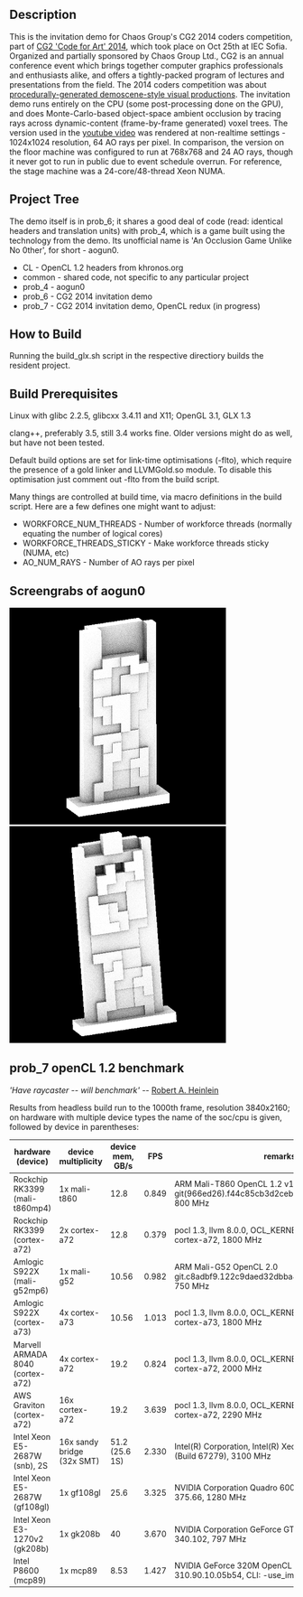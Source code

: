 Description
-----------

This is the invitation demo for Chaos Group's CG2 2014 coders competition, part of [CG2 'Code for Art' 2014](http://cg2.chaosgroup.com/conf2014/), which took place on Oct 25th at IEC Sofia. Organized and partially sponsored by Chaos Group Ltd., CG2 is an annual conference event which brings together computer graphics professionals and enthusiasts alike, and offers a tightly-packed program of lectures and presentations from the field. The 2014 coders competition was about [procedurally-generated demoscene-style visual productions](http://cg2.chaosgroup.com/dev-competition/). The invitation demo runs entirely on the CPU (some post-processing done on the GPU), and does Monte-Carlo-based object-space ambient occlusion by tracing rays across dynamic-content (frame-by-frame generated) voxel trees. The version used in the [youtube video](https://www.youtube.com/watch?v=Fs5zvCip2uI) was rendered at non-realtime settings - 1024x1024 resolution, 64 AO rays per pixel. In comparison, the version on the floor machine was configured to run at 768x768 and 24 AO rays, though it never got to run in public due to event schedule overrun. For reference, the stage machine was a 24-core/48-thread Xeon NUMA.

Project Tree
------------

The demo itself is in prob_6; it shares a good deal of code (read: identical headers and translation units) with prob_4, which is a game built using the technology from the demo. Its unofficial name is 'An Occlusion Game Unlike No 0ther', for short - aogun0.

* CL     - OpenCL 1.2 headers from khronos.org
* common - shared code, not specific to any particular project
* prob_4 - aogun0
* prob_6 - CG2 2014 invitation demo
* prob_7 - CG2 2014 invitation demo, OpenCL redux (in progress)

How to Build
------------

Running the build_glx.sh script in the respective directiory builds the resident project.

Build Prerequisites
-------------------

Linux with glibc 2.2.5, glibcxx 3.4.11 and X11; OpenGL 3.1, GLX 1.3

clang++, preferably 3.5, still 3.4 works fine. Older versions might do as well, but have not been tested.

Default build options are set for link-time optimisations (-flto), which require the presence of a gold linker and LLVMGold.so module. To disable this optimisation just comment out -flto from the build script.

Many things are controlled at build time, via macro definitions in the build script. Here are a few defines one might want to adjust:

* WORKFORCE_NUM_THREADS - Number of workforce threads (normally equating the number of logical cores)
* WORKFORCE_THREADS_STICKY - Make workforce threads sticky (NUMA, etc)
* AO_NUM_RAYS - Number of AO rays per pixel

Screengrabs of aogun0
---------------------

![suboptimal arrangement](images/ao064_default_hmm_t.png "suboptimal block arrangement per default seed") ![optimal arrangement](images/ao064_default_opt_t.png "optimal arrangement per default seed")

prob_7 openCL 1.2 benchmark
---------------------------

*'Have raycaster -- will benchmark'* -- [Robert A. Heinlein](https://en.wikipedia.org/wiki/Have_Space_Suit%E2%80%94Will_Travel)

Results from headless build run to the 1000th frame, resolution 3840x2160; on hardware with multiple device types the name of the soc/cpu is given, followed by device in parentheses:

| hardware (device)                | device multiplicity         | device mem, GB/s  | FPS      | remarks                                                                                         |
| -------------------------------- | --------------------------- | ----------------- | -------- | ----------------------------------------------------------------------------------------------- |
| Rockchip RK3399 (mali-t860mp4)   |   1x mali-t860              | 12.8              | 0.849    | ARM Mali-T860 OpenCL 1.2 v1.r14p0-01rel0-git(966ed26).f44c85cb3d2ceb87e8be88e7592755c3, 800 MHz |
| Rockchip RK3399 (cortex-a72)     |   2x cortex-a72             | 12.8              | 0.379    | pocl 1.3, llvm 8.0.0, OCL_KERNEL_TARGET_CPU: cortex-a72, 1800 MHz                               |
| Amlogic S922X (mali-g52mp6)      |   1x mali-g52               | 10.56             | 0.982    | ARM Mali-G52 OpenCL 2.0 git.c8adbf9.122c9daed32dbba4b3056f41a2f23c58, 750 MHz                   |
| Amlogic S922X (cortex-a73)       |   4x cortex-a73             | 10.56             | 1.013    | pocl 1.3, llvm 8.0.0, OCL_KERNEL_TARGET_CPU: cortex-a73, 1800 MHz                               |
| Marvell ARMADA 8040 (cortex-a72) |   4x cortex-a72             | 19.2              | 0.824    | pocl 1.3, llvm 8.0.0, OCL_KERNEL_TARGET_CPU: cortex-a72, 2000 MHz                               |
| AWS Graviton (cortex-a72)        |  16x cortex-a72             | 19.2              | 3.639    | pocl 1.3, llvm 8.0.0, OCL_KERNEL_TARGET_CPU: cortex-a72, 2290 MHz                               |
| Intel Xeon E5-2687W (snb), 2S    |  16x sandy bridge (32x SMT) | 51.2 (25.6 1S)    | 2.330    | Intel(R) Corporation, Intel(R) Xeon(R) CPU, OpenCL 1.2 (Build 67279), 3100 MHz                  |
| Intel Xeon E5-2687W (gf108gl)    |   1x gf108gl                | 25.6              | 3.325    | NVIDIA Corporation Quadro 600 OpenCL 1.1 CUDA 375.66, 1280 MHz                                  |
| Intel Xeon E3-1270v2 (gk208b)    |   1x gk208b                 | 40                | 3.670    | NVIDIA Corporation GeForce GT 720 OpenCL 1.1 CUDA 340.102, 797 MHz                              |
| Intel P8600 (mcp89)              |   1x mcp89                  | 8.53              | 1.427    | NVIDIA GeForce 320M OpenCL 1.0 10.2.37 310.90.10.05b54, CLI: -use_images, 950 MHz               |
